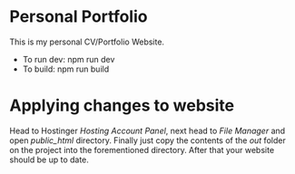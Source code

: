 # Personal Portfolio

This is my personal CV/Portfolio Website.

- To run dev:
  npm run dev
- To build:
  npm run build

# Applying changes to website

Head to Hostinger _Hosting Account Panel_, next head to _File Manager_ and open _public_html_ directory.
Finally just copy the contents of the _out_ folder on the project into the forementioned directory.
After that your website should be up to date.
